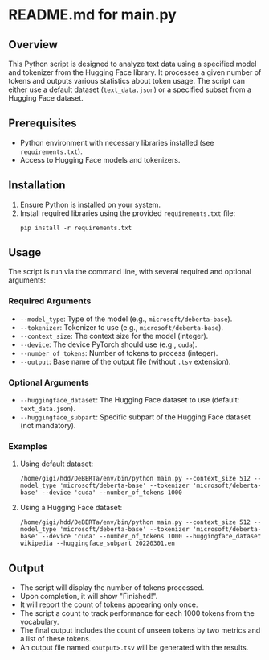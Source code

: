 # README.md for main.py

## Overview
This Python script is designed to analyze text data using a specified model and tokenizer from the Hugging Face library. It processes a given number of tokens and outputs various statistics about token usage. The script can either use a default dataset (`text_data.json`) or a specified subset from a Hugging Face dataset.

## Prerequisites
- Python environment with necessary libraries installed (see `requirements.txt`).
- Access to Hugging Face models and tokenizers.

## Installation
1. Ensure Python is installed on your system.
2. Install required libraries using the provided `requirements.txt` file:
   ```
   pip install -r requirements.txt
   ```

## Usage
The script is run via the command line, with several required and optional arguments:

### Required Arguments
- `--model_type`: Type of the model (e.g., `microsoft/deberta-base`).
- `--tokenizer`: Tokenizer to use (e.g., `microsoft/deberta-base`).
- `--context_size`: The context size for the model (integer).
- `--device`: The device PyTorch should use (e.g., `cuda`).
- `--number_of_tokens`: Number of tokens to process (integer).
- `--output`: Base name of the output file (without `.tsv` extension).

### Optional Arguments
- `--huggingface_dataset`: The Hugging Face dataset to use (default: `text_data.json`).
- `--huggingface_subpart`: Specific subpart of the Hugging Face dataset (not mandatory).

### Examples
1. Using default dataset:
   ```
   /home/gigi/hdd/DeBERTa/env/bin/python main.py --context_size 512 --model_type 'microsoft/deberta-base' --tokenizer 'microsoft/deberta-base' --device 'cuda' --number_of_tokens 1000
   ```
2. Using a Hugging Face dataset:
   ```
   /home/gigi/hdd/DeBERTa/env/bin/python main.py --context_size 512 --model_type 'microsoft/deberta-base' --tokenizer 'microsoft/deberta-base' --device 'cuda' --number_of_tokens 1000 --huggingface_dataset wikipedia --huggingface_subpart 20220301.en
   ```

## Output
- The script will display the number of tokens processed.
- Upon completion, it will show "Finished!".
- It will report the count of tokens appearing only once.
- The script a count to track performance for each 1000 tokens from the vocabulary.
- The final output includes the count of unseen tokens by two metrics and a list of these tokens.
- An output file named `<output>.tsv` will be generated with the results.